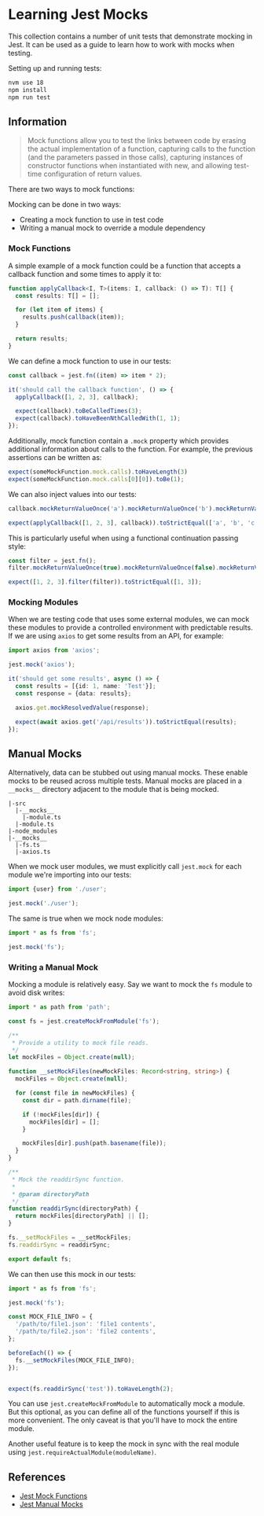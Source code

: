 # Learning Jest Mocks

This collection contains a number of unit tests that demonstrate mocking in Jest. It can be used as a guide to learn
how to work with mocks when testing.

Setting up and running tests:

```bash
nvm use 18
npm install
npm run test
```

## Information

> Mock functions allow you to test the links between code by erasing the actual implementation of a function, capturing
> calls to the function (and the parameters passed in those calls), capturing instances of constructor functions when
> instantiated with new, and allowing test-time configuration of return values.

There are two ways to mock functions:

Mocking can be done in two ways:

- Creating a mock function to use in test code
- Writing a manual mock to override a module dependency

### Mock Functions

A simple example of a mock function could be a function that accepts a callback function and some times to apply it to:

```typescript
function applyCallback<I, T>(items: I, callback: () => T): T[] {
  const results: T[] = [];

  for (let item of items) {
    results.push(callback(item));
  }

  return results;
}
```

We can define a mock function to use in our tests:

```typescript
const callback = jest.fn((item) => item * 2);

it('should call the callback function', () => {
  applyCallback([1, 2, 3], callback);

  expect(callback).toBeCalledTimes(3);
  expect(callback).toHaveBeenNthCalledWith(1, 1);
});
```

Additionally, mock function contain a `.mock` property which provides additional information about calls to the
function. For example, the previous assertions can be written as:

```typescript
expect(someMockFunction.mock.calls).toHaveLength(3)
expect(someMockFunction.mock.calls[0][0]).toBe(1);
```

We can also inject values into our tests:

```typescript
callback.mockReturnValueOnce('a').mockReturnValueOnce('b').mockReturnValue('c');

expect(applyCallback([1, 2, 3], callback)).toStrictEqual(['a', 'b', 'c']);
```

This is particularly useful when using a functional continuation passing style:

```typescript
const filter = jest.fn();
filter.mockReturnValueOnce(true).mockReturnValueOnce(false).mockReturnValue(true);

expect([1, 2, 3].filter(filter)).toStrictEqual([1, 3]);
```

### Mocking Modules

When we are testing code that uses some external modules, we can mock these modules to provide a controlled environment
with predictable results. If we are using `axios` to get some results from an API, for example:

```typescript
import axios from 'axios';

jest.mock('axios');

it('should get some results', async () => {
  const results = [{id: 1, name: 'Test'}];
  const response = {data: results};

  axios.get.mockResolvedValue(response);

  expect(await axios.get('/api/results')).toStrictEqual(results);
});
```

## Manual Mocks

Alternatively, data can be stubbed out using manual mocks. These enable mocks to be reused across multiple tests. Manual
mocks are placed in a `__mocks__` directory adjacent to the module that is being mocked.

```shell
|-src
  |-__mocks__
    |-module.ts
  |-module.ts
|-node_modules
|-__mocks__
  |-fs.ts
  |-axios.ts
```

When we mock user modules, we must explicitly call `jest.mock` for each module we're importing into our tests:

```typescript
import {user} from './user';

jest.mock('./user');
```

The same is true when we mock node modules:

```typescript
import * as fs from 'fs';

jest.mock('fs');
```

### Writing a Manual Mock

Mocking a module is relatively easy. Say we want to mock the `fs` module to avoid disk writes:

```typescript
import * as path from 'path';

const fs = jest.createMockFromModule('fs');

/**
 * Provide a utility to mock file reads.
 */
let mockFiles = Object.create(null);

function __setMockFiles(newMockFiles: Record<string, string>) {
  mockFiles = Object.create(null);

  for (const file in newMockFiles) {
    const dir = path.dirname(file);

    if (!mockFiles[dir]) {
      mockFiles[dir] = [];
    }

    mockFiles[dir].push(path.basename(file));
  }
}

/**
 * Mock the readdirSync function.
 *
 * @param directoryPath
 */
function readdirSync(directoryPath) {
  return mockFiles[directoryPath] || [];
}

fs.__setMockFiles = __setMockFiles;
fs.readdirSync = readdirSync;

export default fs;
```

We can then use this mock in our tests:

```typescript
import * as fs from 'fs';

jest.mock('fs');

const MOCK_FILE_INFO = {
  '/path/to/file1.json': 'file1 contents',
  '/path/to/file2.json': 'file2 contents',
};

beforeEach(() => {
  fs.__setMockFiles(MOCK_FILE_INFO);
});


expect(fs.readdirSync('test')).toHaveLength(2);
```

You can use `jest.createMockFromModule` to automatically mock a module. But this optional, as you can define all of
the functions yourself if this is more convenient. The only caveat is that you'll have to mock the entire module.

Another useful feature is to keep the mock in sync with the real module using `jest.requireActualModule(moduleName)`.

## References

- [Jest Mock Functions](https://jestjs.io/docs/mock-functions)
- [Jest Manual Mocks](https://jestjs.io/docs/manual-mocks)
